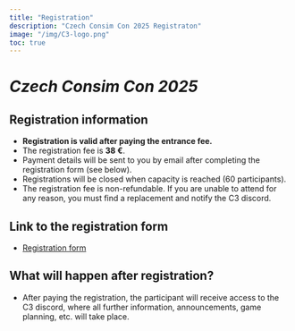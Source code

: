 ```yaml
---
title: "Registration"
description: "Czech Consim Con 2025 Registraton"
image: "/img/C3-logo.png"
toc: true
---
```


# _Czech Consim Con 2025_

## Registration information

* **Registration is valid after paying the entrance fee.**
* The registration fee is **38 €**.
* Payment details will be sent to you by email after completing the registration form (see below).
* Registrations will be closed when capacity is reached (60 participants).
* The registration fee is non-refundable. If you are unable to attend
  for any reason, you must find a replacement and notify the C3 discord.

## Link to the registration form

* [Registration form](https://forms.gle/DGkSsqxXue9CmB4S7)

## What will happen after registration?

* After paying the registration, the participant will receive access
  to the C3 discord, where all further information, announcements, game
  planning, etc. will take place.
